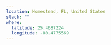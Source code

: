 ```yaml
---
location: Homestead, FL, United States
slack: ""
where:
  latitude: 25.4687224
  longitude: -80.4775569
---
```

